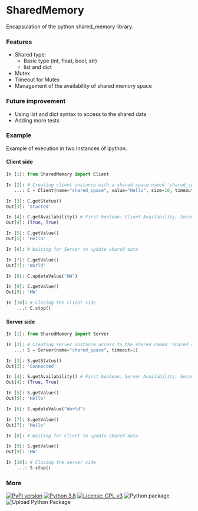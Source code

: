 # SharedMemory

Encapsulation of the python shared_memory library.

### Features
* Shared type:
    * Basic type (int, float, bool, str)
    * list and dict
* Mutex
* Timeout for Mutex
* Management of the availability of shared memory space

### Future improvement
* Using list and dict syntax to access to the shared data
* Adding more tests

### Example
Example of execution in two instances of ipython.

#### Client side
```python
In [1]: from SharedMemory import Client

In [2]: # Creating client instance with a shared space named 'shared_space' with a size of 10
   ...: C = Client(name="shared_space", value="Hello", size=10, timeout=1)

In [3]: C.getStatus()
Out[3]: 'Started'

In [4]: C.getAvailability() # First boolean: Client Availability, Second boolean: Server Availability
Out[4]: (True, True)

In [5]: C.getValue()
Out[5]: 'Hello'

In [6]: # Waiting for Server to update shared data

In [7]: C.getValue()
Out[7]: 'World'

In [8]: C.updateValue('HW')

In [9]: C.getValue()
Out[9]: 'HW'

In [10]: # Closing the client side
    ...: C.stop()
```
#### Server side
```python
In [1]: from SharedMemory import Server

In [2]: # Creating server instance access to the shared named 'shared_space'
   ...: S = Server(name="shared_space", timeout=1)

In [3]: S.getStatus()
Out[3]: 'Connected'

In [4]: S.getAvailability() # First boolean: Server Availability, Second boolean: Client Availability
Out[4]: (True, True)

In [5]: S.getValue()
Out[5]: 'Hello'

In [6]: S.updateValue("World")

In [7]: S.getValue()
Out[7]: 'Hello'

In [8]: # Waiting for Client to update shared data

In [9]: S.getValue()
Out[9]: 'HW'

In [10]: # Closing the server side
    ...: S.stop()
```



### More
[![PyPI version](https://badge.fury.io/py/SharedMemory.svg)](https://badge.fury.io/py/SharedMemory)
[![Python 3.8](https://img.shields.io/badge/python-3.8-blue.svg)](https://www.python.org/downloads/release/python-380/)
[![License: GPL v3](https://img.shields.io/badge/License-GPL%20v3-blue.svg)](http://www.gnu.org/licenses/gpl-3.0)
![Python package](https://github.com/Zentetsu/SharedMemory/workflows/Python%20package/badge.svg?branch=master)
![Upload Python Package](https://github.com/Zentetsu/SharedMemory/workflows/Upload%20Python%20Package/badge.svg)
